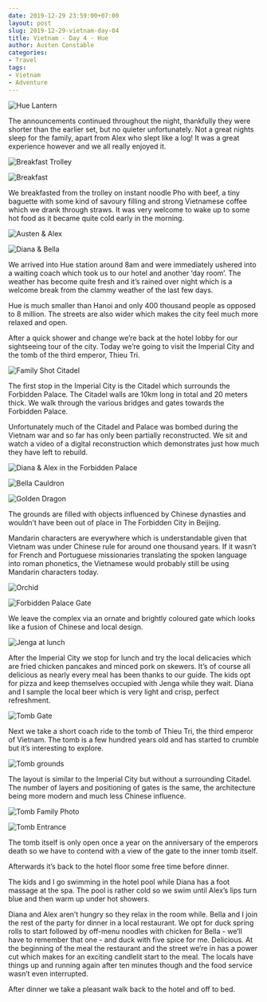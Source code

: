 ```yaml
---
date: 2019-12-29 23:59:00+07:00
layout: post
slug: 2019-12-29-vietnam-day-04
title: Vietnam - Day 4 - Hue
author: Austen Constable
categories:
- Travel
tags:
- Vietnam
- Adventure
---
```


![Hue Lantern](../images/2019/12/2019-12-29-DSCF2635.jpeg)

The announcements continued throughout the night, thankfully they were shorter than the earlier set, but no quieter unfortunately. Not a great nights sleep for the family, apart from Alex who slept like a log! It was a great experience however and we all really enjoyed it.

![Breakfast Trolley](../images/2019/12/2019-12-29-IMG_5835.jpeg)

![Breakfast](../images/2019/12/2019-12-29-IMG_5839.jpeg)

We breakfasted from the trolley on instant noodle Pho with beef, a tiny baguette with some kind of savoury filling and strong Vietnamese coffee which we drank through straws. It was very welcome to wake up to some hot food as it became quite cold early in the morning. 

![Austen & Alex](../images/2019/12/2019-12-29-DSCF2565.jpeg)

![Diana & Bella](../images/2019/12/2019-12-29-DSCF2566.jpeg)

We arrived into Hue station around 8am and were immediately ushered into a waiting coach which took us to our hotel and another ‘day room’. The weather has become quite fresh and it’s rained over night which is a welcome break from the clammy weather of the last few days. 

Hue is much smaller than Hanoi and only 400 thousand people as opposed to 8 million. The streets are also wider which makes the city feel much more relaxed and open.

After a quick shower and change we’re back at the hotel lobby for our sightseeing tour of the city. Today we’re going to visit the Imperial City and the tomb of the third emperor, Thieu Tri. 

![Family Shot Citadel](../images/2019/12/2019-12-29-DSCF2581.jpeg)

The first stop in the Imperial City is the Citadel which surrounds the Forbidden Palace. The Citadel walls are 10km long in total and 20 meters thick. 
We walk through the various bridges and gates towards the Forbidden Palace. 

Unfortunately much of the Citadel and Palace was bombed during the Vietnam war and so far has only been partially reconstructed. We sit and watch a video of a digital reconstruction which demonstrates just how much they have left to rebuild. 

![Diana & Alex in the Forbidden Palace](../images/2019/12/2019-12-29-DSCF2597.jpeg)

![Bella Cauldron](../images/2019/12/2019-12-29-DSCF2600.jpeg)

![Golden Dragon](../images/2019/12/2019-12-29-DSCF2603.jpeg)

The grounds are filled with objects influenced by Chinese dynasties and wouldn’t have been out of place in The Forbidden City in Beijing. 

Mandarin characters are everywhere which is understandable given that Vietnam was under Chinese rule for around one thousand years. If it wasn’t for French and Portuguese missionaries translating the spoken language into roman phonetics, the Vietnamese would probably still be using Mandarin characters today. 

![Orchid](../images/2019/12/2019-12-29-DSCF2623.jpeg)

![Forbidden Palace Gate](../images/2019/12/2019-12-29-DSCF2636.jpeg)

We leave the complex via an ornate and brightly coloured gate which looks like a fusion of Chinese and local design. 

![Jenga at lunch](../images/2019/12/2019-12-29-DSCF2644.jpeg)

After the Imperial City we stop for lunch and try the local delicacies which are fried chicken pancakes and minced pork on skewers. It’s of course all delicious as nearly every meal has been thanks to our guide. The kids opt for pizza and keep themselves occupied with Jenga while they wait. Diana and I sample the local beer which is very light and crisp, perfect refreshment. 

![Tomb Gate](../images/2019/12/2019-12-29-DSCF2660.jpeg)

Next we take a short coach ride to the tomb of Thieu Tri, the third emperor of  Vietnam. The tomb is a few hundred years old and has started to crumble but it’s interesting to explore. 

![Tomb grounds](../images/2019/12/2019-12-29-DSCF2675.jpeg)

The layout is similar to the Imperial City but without a surrounding Citadel. The number of layers and positioning of gates is the same, the architecture being more modern and much less Chinese influence. 

![Tomb Family Photo](../images/2019/12/2019-12-29-DSCF2678.jpeg)

![Tomb Entrance](../images/2019/12/2019-12-29-DSCF2685.jpeg)

The tomb itself is only open once a year on the anniversary of the emperors death so we have to contend with a view of the gate to the inner tomb itself. 

Afterwards it’s back to the hotel floor some free time before dinner. 

The kids and I go swimming in the hotel pool while Diana has a foot massage at the spa. The pool is rather cold so we swim until Alex’s lips turn blue and then warm up under hot showers. 

Diana and Alex aren’t hungry so they relax in the room while. Bella and I join the rest of the party for dinner in a local restaurant. We opt for duck spring rolls to start followed by off-menu noodles with chicken for Bella - we’ll have to remember that one - and duck with five spice for me. Delicious. 
At the beginning of the meal the restaurant and the street we’re in has a power cut which makes for an exciting candlelit start to the meal. The locals have things up and running again after ten minutes though and the food service wasn’t even interrupted. 

After dinner we take a pleasant walk back to the hotel and off to bed. 
